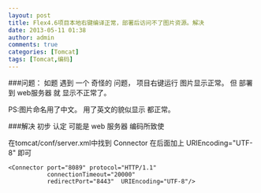 ```yaml
---
layout: post
title: Flex4.6项目本地右键编译正常，部署后访问不了图片资源。解决
date: 2013-05-11 01:38
author: admin
comments: true
categories: [Tomcat]
tags: [Tomcat,编码]
---
```

###问题：
如题
遇到 一个 奇怪的 问题，
项目右键运行 图片显示正常。
但 部署到 web服务器 就 显示不正常了。

PS:图片命名用了中文。
用了英文的貌似显示 都正常。

###解决
初步 认定 可能是 web 服务器 编码所致使

在tomcat/conf/server.xml中找到 Connector 在后面加上 URIEncoding="UTF-8" 即可

	<Connector port="8089" protocol="HTTP/1.1" 
               connectionTimeout="20000" 
               redirectPort="8443"  URIEncoding="UTF-8"/>
 
